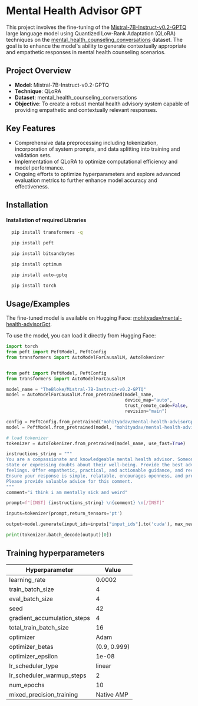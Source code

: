 
# Mental Health Advisor GPT

This project involves the fine-tuning of the [Mistral-7B-Instruct-v0.2-GPTQ](https://huggingface.co/TheBloke/Mistral-7B-Instruct-v0.2-GPTQ) large language model using Quantized Low-Rank Adaptation (QLoRA) techniques on the [mental_health_counseling_conversations](https://huggingface.co/datasets/Amod/mental_health_counseling_conversations) dataset. The goal is to enhance the model's ability to generate contextually appropriate and empathetic responses in mental health counseling scenarios.

## Project Overview

- **Model**: Mistral-7B-Instruct-v0.2-GPTQ
- **Technique**: QLoRA
- **Dataset**: mental_health_counseling_conversations
- **Objective**: To create a robust mental health advisory system capable of providing empathetic and contextually relevant responses.

## Key Features

- Comprehensive data preprocessing including tokenization, incorporation of system prompts, and data splitting into training and validation sets.
- Implementation of QLoRA to optimize computational efficiency and model performance.
- Ongoing efforts to optimize hyperparameters and explore advanced evaluation metrics to further enhance model accuracy and effectiveness.



## Installation

#### Installation of required Libraries


```bash
  pip install transformers -q
```
```bash
  pip install peft
```
```bash
  pip install bitsandbytes
```
```bash
  pip install optimum
```
```bash
  pip install auto-gptq
```
```bash
  pip install torch
```

    
## Usage/Examples
The fine-tuned model is available on Hugging Face: [mohityadav/mental-health-advisorGpt](https://huggingface.co/mohityadav/mental-health-advisorGpt).

To use the model, you can load it directly from Hugging Face:


```python
import torch
from peft import PeftModel, PeftConfig
from transformers import AutoModelForCausalLM, AutoTokenizer
```
```python

from peft import PeftModel, PeftConfig
from transformers import AutoModelForCausalLM

model_name = "TheBloke/Mistral-7B-Instruct-v0.2-GPTQ"
model = AutoModelForCausalLM.from_pretrained(model_name,
                                             device_map="auto",
                                             trust_remote_code=False,
                                             revision="main")

config = PeftConfig.from_pretrained("mohityadav/mental-health-advisorGpt")
model = PeftModel.from_pretrained(model, "mohityadav/mental-health-advisorGpt")

# load tokenizer
tokenizer = AutoTokenizer.from_pretrained(model_name, use_fast=True)

```

```python
instructions_string = """
You are a compassionate and knowledgeable mental health advisor. Someone is sharing their mental 
state or expressing doubts about their well-being. Provide the best advice and suggestions to help them navigate their
feelings. Offer empathetic, practical, and actionable guidance, and recommend helpful resources or techniques.
Ensure your response is simple, relatable, encourages openness, and provides reassurance.
Please provide valuable advice for this comment.
"""
comment="i think i am mentally sick and weird"

prompt=f"[INST] {instructions_string} \n{comment} \n[/INST]"

inputs=tokenizer(prompt,return_tensors='pt')

output=model.generate(input_ids=inputs["input_ids"].to('cuda'), max_new_tokens=140)

print(tokenizer.batch_decode(output)[0])
```

## Training hyperparameters

| Hyperparameter                  | Value                          |
|---------------------------------|--------------------------------|
| learning_rate                   | 0.0002                         |
| train_batch_size                | 4                              |
| eval_batch_size                 | 4                              |
| seed                            | 42                             |
| gradient_accumulation_steps     | 4                              |
| total_train_batch_size          | 16                             |
| optimizer                       | Adam                           |
| optimizer_betas                 | (0.9, 0.999)                   |
| optimizer_epsilon               | 1e-08                          |
| lr_scheduler_type               | linear                         |
| lr_scheduler_warmup_steps       | 2                              |
| num_epochs                      | 10                             |
| mixed_precision_training        | Native AMP                     |
